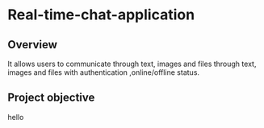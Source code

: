 # Real-time-chat-application


## Overview
It allows users to communicate through text, images and files through text, images and files with authentication ,online/offline  status.

## Project objective
hello 

   